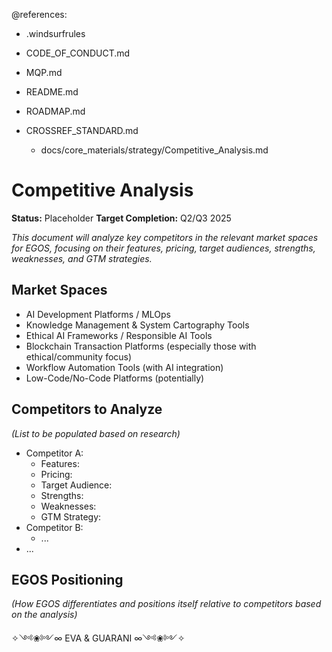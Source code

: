 @references:
- .windsurfrules
- CODE_OF_CONDUCT.md
- MQP.md
- README.md
- ROADMAP.md
- CROSSREF_STANDARD.md

  - docs/core_materials/strategy/Competitive_Analysis.md

# Competitive Analysis

**Status:** Placeholder
**Target Completion:** Q2/Q3 2025

*This document will analyze key competitors in the relevant market spaces for EGOS, focusing on their features, pricing, target audiences, strengths, weaknesses, and GTM strategies.*

## Market Spaces

*   AI Development Platforms / MLOps
*   Knowledge Management & System Cartography Tools
*   Ethical AI Frameworks / Responsible AI Tools
*   Blockchain Transaction Platforms (especially those with ethical/community focus)
*   Workflow Automation Tools (with AI integration)
*   Low-Code/No-Code Platforms (potentially)

## Competitors to Analyze

*(List to be populated based on research)*

*   Competitor A:
    *   Features:
    *   Pricing:
    *   Target Audience:
    *   Strengths:
    *   Weaknesses:
    *   GTM Strategy:
*   Competitor B:
    *   ...
*   ...

## EGOS Positioning

*(How EGOS differentiates and positions itself relative to competitors based on the analysis)*

✧༺❀༻∞ EVA & GUARANI ∞༺❀༻✧